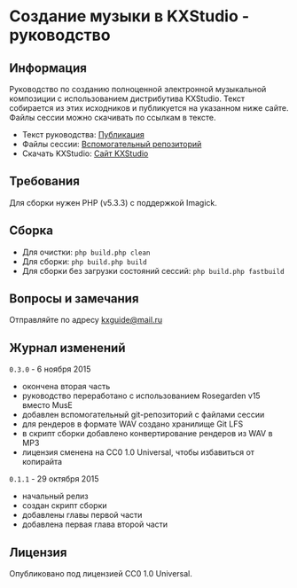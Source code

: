# Создание музыки в KXStudio - руководство

## Информация 

Руководство по созданию полноценной электронной музыкальной композиции с использованием дистрибутива KXStudio. Текст собирается из этих исходников и публикуется на указанном ниже сайте. Файлы сессии можно скачивать по ссылкам в тексте. 

- Текст руководства: [Публикация](https://ru-kxguide.rhcloud.com/)
- Файлы сессии: [Вспомогательный репозиторий](https://github.com/kxguideru/composition-files)
- Скачать KXStudio: [Сайт KXStudio](http://kxstudio.linuxaudio.org)

## Требования

Для сборки нужен PHP (v5.3.3) с поддержкой Imagick.

## Сборка

- Для очистки: `php build.php clean`
- Для сборки: `php build.php build`
- Для сборки без загрузки состояний сессий: `php build.php fastbuild`

## Вопросы и замечания

Отправляйте по адресу kxguide@mail.ru

## Журнал изменений

`0.3.0` - 6 ноября 2015

- окончена вторая часть
- руководство переработано с использованием Rosegarden v15 вместо MusE
- добавлен вспомогательный git-репозиторий с файлами сессии
- для рендеров в формате WAV создано хранилище Git LFS
- в скрипт сборки добавлено конвертирование рендеров из WAV в MP3
- лицензия сменена на CC0 1.0 Universal, чтобы избавиться от копирайта

`0.1.1` - 29 октября 2015

- начальный релиз
- создан скрипт сборки
- добавлены главы первой части
- добавлена первая глава второй части

## Лицензия

Опубликовано под лицензией CC0 1.0 Universal.
